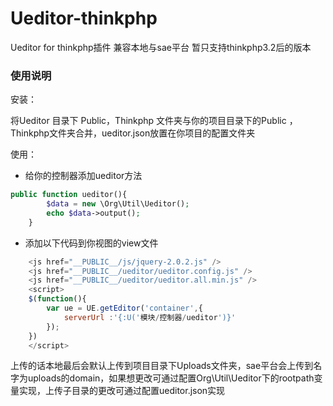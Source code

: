 Ueditor-thinkphp
================

Ueditor for thinkphp插件
兼容本地与sae平台
暂只支持thinkphp3.2后的版本

### 使用说明
安装：

将Ueditor 目录下 Public，Thinkphp 文件夹与你的项目目录下的Public ， Thinkphp文件夹合并，ueditor.json放置在你项目的配置文件夹

使用：

- 给你的控制器添加ueditor方法
```php
public function ueditor(){
    	$data = new \Org\Util\Ueditor();
		echo $data->output();
    }
```
- 添加以下代码到你视图的view文件
```javascript
    <js href="__PUBLIC__/js/jquery-2.0.2.js" />
    <js href="__PUBLIC__/ueditor/ueditor.config.js" />    
    <js href="__PUBLIC__/ueditor/ueditor.all.min.js" />
    <script>
    $(function(){
        var ue = UE.getEditor('container',{
            serverUrl :'{:U('模块/控制器/ueditor')}'
        });
    })
    </script>
```
上传的话本地最后会默认上传到项目目录下Uploads文件夹，sae平台会上传到名字为uploads的domain，如果想更改可通过配置Org\Util\Ueditor下的rootpath变量实现，上传子目录的更改可通过配置ueditor.json实现
    
